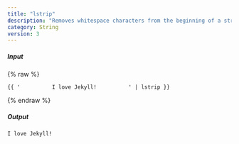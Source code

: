 ```yaml
---
title: "lstrip"
description: "Removes whitespace characters from the beginning of a string."
category: String
version: 3
---
```

##### Input
{% raw %}
~~~liquid
{{ '          I love Jekyll!          ' | lstrip }}
~~~
{% endraw %}

##### Output

~~~html
I love Jekyll!          
~~~
